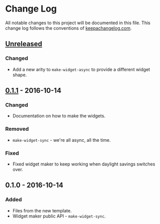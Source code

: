 # Change Log
All notable changes to this project will be documented in this file. This change log follows the conventions of [keepachangelog.com](http://keepachangelog.com/).

## [Unreleased]
### Changed
- Add a new arity to `make-widget-async` to provide a different widget shape.

## [0.1.1] - 2016-10-14
### Changed
- Documentation on how to make the widgets.

### Removed
- `make-widget-sync` - we're all async, all the time.

### Fixed
- Fixed widget maker to keep working when daylight savings switches over.

## 0.1.0 - 2016-10-14
### Added
- Files from the new template.
- Widget maker public API - `make-widget-sync`.

[Unreleased]: https://github.com/your-name/datomic-demo/compare/0.1.1...HEAD
[0.1.1]: https://github.com/your-name/datomic-demo/compare/0.1.0...0.1.1
